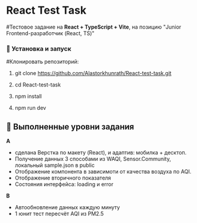 # React Test Task

#Тестовое задание на **React + TypeScript + Vite**, на позицию "Junior Frontend-разработчик (React, TS)"


### 📂 Установка и запуск

#Клонировать репозиторий:

1) git clone https://github.com/Alastorkhunrath/React-test-task.git

2) cd React-test-task

3) npm install

4) npm run dev

## 📌 Выполненные уровни задания

**A** 
- сделана Верстка по макету (React), и адаптив: мобилка + десктоп.
- Получение данных 3 способами из WAQI, Sensor.Community, локальный sample.json в public
- Отображение компонента в зависимоти от качества воздуха по AQI.
- Отображение вторичного показателя
- Состояния интерфейса: loading и error

**B**
- Автообновление данных каждую минуту
- 1 юнит тест пересчёт AQI из PM2.5
